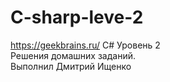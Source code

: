# C-sharp-leve-2<br>
https://geekbrains.ru/ C# Уровень 2<br>
Решения домашних заданий.<br>
Выполнил Дмитрий Ищенко
